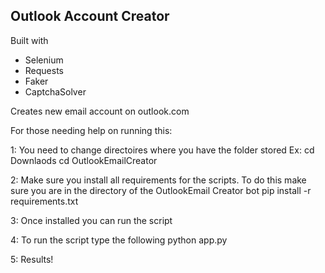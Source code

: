 ## Outlook Account Creator
Built with
- Selenium
- Requests
- Faker
- CaptchaSolver

Creates new email account on outlook.com


For those needing help on running this:


1: You need to change directoires where you have the folder stored
Ex: cd Downlaods
    cd OutlookEmailCreator

2: Make sure you install all requirements for the scripts. To do this make sure you are in the directory of the OutlookEmail Creator bot
   pip install -r requirements.txt 

3: Once installed you can run the script

4: To run the script type the following
  python app.py 

5: Results!


